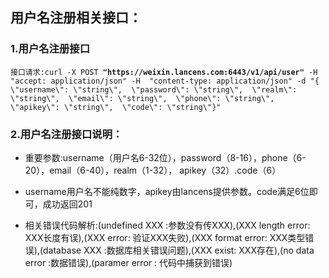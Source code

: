 ## 用户名注册相关接口：

### 1.用户名注册接口

`接口请求:curl -X POST `**`"https://weixin.lancens.com:6443/v1/api/user"`**` -H  "accept: application/json" -H  "content-type: application/json" -d "{  \"username\": \"string\",  \"password\": \"string\",  \"realm\": \"string\",  \"email\": \"string\",  \"phone\": \"string\",  \"apikey\": \"string\",  \"code\": \"string\"}"`

### 2.用户名注册接口说明：

* 重要参数:username（用户名6-32位），password（8-16），phone（6-20），email（6-40），realm（1-32），          apikey（32）.code（6）

* username用户名不能纯数字，apikey由lancens提供参数。code满足6位即可，成功返回201

* 相关错误代码解析:\(undefined XXX :参数没有传XXX\),\(XXX length error: XXX长度有误\),\(XXX error: 验证XXX失败\),\(XXX format error: XXX类型错误\),\(database XXX :数据库相关错误问题\),\(XXX exist: XXX存在\),\(no data error :数据错误\),\(paramer error : 代码中捕获到错误\)



